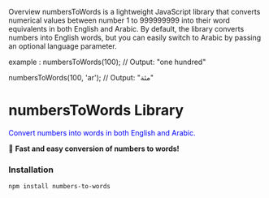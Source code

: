 Overview
numbersToWords is a lightweight JavaScript library that converts numerical values between number 1 to 999999999 into their word equivalents in both English and Arabic. By default, the library converts numbers into English words, but you can easily switch to Arabic by passing an optional language parameter.

example :
numbersToWords(100); // Output: "one hundred"

numbersToWords(100, 'ar'); // Output: "مئة"

# numbersToWords Library

<p style="color:blue">Convert numbers into words in both English and Arabic.</p>

🚀 **Fast and easy conversion of numbers to words!**

### Installation

```bash
npm install numbers-to-words
```
